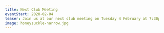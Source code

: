 ```yaml
---
title: Next Club Meeting
eventStart: 2020-02-04
teaser: Join us at our next club meeting on Tuesday 4 February at 7:30pm at the [Weston Creek Labor Club](https://goo.gl/maps/6EtdRPvfNiqLgX2U7).
image: honeysuckle-narrow.jpg
---
```

